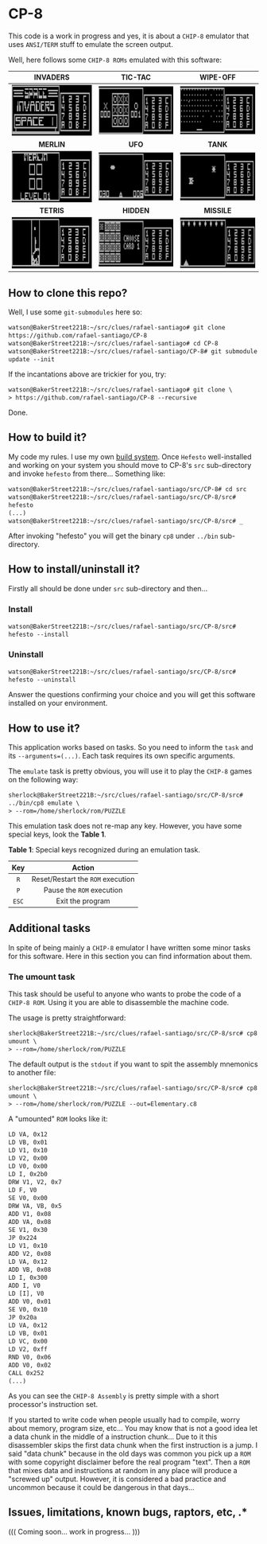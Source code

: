 # CP-8

This code is a work in progress and yes, it is about a ``CHIP-8`` emulator that uses ``ANSI/TERM`` stuff to emulate
the screen output.

Well, here follows some ``CHIP-8 ROMs`` emulated with this software:

|  **INVADERS**  |    **TIC-TAC**   |   **WIPE-OFF**   |
|:--------------:|:----------------:|:----------------:|
|![INVADERS](https://github.com/rafael-santiago/CP-8/blob/master/etc/invaders.jpeg)|![TIC-TAC](https://github.com/rafael-santiago/CP-8/blob/master/etc/tictac.jpeg)|![WIPE-OFF](https://github.com/rafael-santiago/CP-8/blob/master/etc/wipeoff.jpeg)|
|   **MERLIN**   |      **UFO**     |     **TANK**     |
|![MERLIN](https://github.com/rafael-santiago/CP-8/blob/master/etc/merlin.jpeg)|![UFO](https://github.com/rafael-santiago/CP-8/blob/master/etc/ufo.jpeg)|![TANK](https://github.com/rafael-santiago/CP-8/blob/master/etc/tank.jpeg)|
|   **TETRIS**   |     **HIDDEN**   |    **MISSILE**   |
|![TETRIS](https://github.com/rafael-santiago/CP-8/blob/master/etc/tetris.jpeg)|![HIDDEN](https://github.com/rafael-santiago/CP-8/blob/master/etc/hidden.jpeg)|![MISSILE](https://github.com/rafael-santiago/CP-8/blob/master/etc/missile.jpeg)|

## How to clone this repo?

Well, I use some ``git-submodules`` here so:

```
watson@BakerStreet221B:~/src/clues/rafael-santiago# git clone https://github.com/rafael-santiago/CP-8
watson@BakerStreet221B:~/src/clues/rafael-santiago# cd CP-8
watson@BakerStreet221B:~/src/clues/rafael-santiago/CP-8# git submodule update --init
```

If the incantations above are trickier for you, try:

```
watson@BakerStreet221B:~/src/clues/rafael-santiago# git clone \
> https://github.com/rafael-santiago/CP-8 --recursive
```

Done.

## How to build it?

My code my rules. I use my own [build system](https://github.com/rafael-santiago/hefesto). Once ``Hefesto`` well-installed and working
on your system you should move to CP-8's ``src`` sub-directory and invoke ``hefesto`` from there... Something like:

```
watson@BakerStreet221B:~/src/clues/rafael-santiago/src/CP-8# cd src
watson@BakerStreet221B:~/src/clues/rafael-santiago/src/CP-8/src# hefesto
(...)
watson@BakerStreet221B:~/src/clues/rafael-santiago/src/CP-8/src# _
```

After invoking "hefesto" you will get the binary ``cp8`` under ``../bin`` sub-directory.

## How to install/uninstall it?

Firstly all should be done under ``src`` sub-directory and then...

### Install

```
watson@BakerStreet221B:~/src/clues/rafael-santiago/src/CP-8/src# hefesto --install
```

### Uninstall

```
watson@BakerStreet221B:~/src/clues/rafael-santiago/src/CP-8/src# hefesto --uninstall
```

Answer the questions confirming your choice and you will get this software installed on your environment.

## How to use it?

This application works based on tasks. So you need to inform the ``task`` and its ``--arguments=(...)``. Each task
requires its own specific arguments.

The ``emulate`` task is pretty obvious, you will use it to play the ``CHIP-8`` games on the following way:

```
sherlock@BakerStreet221B:~/src/clues/rafael-santiago/src/CP-8/src# ../bin/cp8 emulate \
> --rom=/home/sherlock/rom/PUZZLE
```

This emulation task does not re-map any key. However, you have some special keys, look the **Table 1**.

**Table 1**: Special keys recognized during an emulation task.

|     **Key**         |              **Action**              |
|:-------------------:|:------------------------------------:|
|      ``R``          |  Reset/Restart the ``ROM`` execution |
|      ``P``          |  Pause the ``ROM`` execution         |
|      ``ESC``        |  Exit the program                    |

## Additional tasks

In spite of being mainly a ``CHIP-8`` emulator I have written some minor tasks for this software.
Here in this section you can find information about them.

### The umount task

This task should be useful to anyone who wants to probe the code of a ``CHIP-8 ROM``. Using it you are able
to disassemble the machine code.

The usage is pretty straightforward:

```
sherlock@BakerStreet221B:~/src/clues/rafael-santiago/src/CP-8/src# cp8 umount \
> --rom=/home/sherlock/rom/PUZZLE
```

The default output is the ``stdout`` if you want to spit the assembly mnemonics to another file:

```
sherlock@BakerStreet221B:~/src/clues/rafael-santiago/src/CP-8/src# cp8 umount \
> --rom=/home/sherlock/rom/PUZZLE --out=Elementary.c8
```

A "umounted" ``ROM`` looks like it:

```assembly
LD VA, 0x12
LD VB, 0x01
LD V1, 0x10
LD V2, 0x00
LD V0, 0x00
LD I, 0x2b0
DRW V1, V2, 0x7
LD F, V0
SE V0, 0x00
DRW VA, VB, 0x5
ADD V1, 0x08
ADD VA, 0x08
SE V1, 0x30
JP 0x224
LD V1, 0x10
ADD V2, 0x08
LD VA, 0x12
ADD VB, 0x08
LD I, 0x300
ADD I, V0
LD [I], V0
ADD V0, 0x01
SE V0, 0x10
JP 0x20a
LD VA, 0x12
LD VB, 0x01
LD VC, 0x00
LD V2, 0xff
RND V0, 0x06
ADD V0, 0x02
CALL 0x252
(...)
```

As you can see the ``CHIP-8 Assembly`` is pretty simple with a short processor's instruction set.

If you started to write code when people usually had to compile, worry about memory, program size, etc... You may know that is
not a good idea let a data chunk in the middle of a instruction chunk... Due to it this disassembler skips the first data
chunk when the first instruction is a jump. I said "data chunk" because in the old days was common you pick up a ``ROM`` with
some copyright disclaimer before the real program "text". Then a ``ROM`` that mixes data and instructions at random in any
place will produce a "screwed up" output. However, it is considered a bad practice and uncommon because it could be dangerous
in that days...

## Issues, limitations, known bugs, raptors, etc, .*

((( Coming soon... work in progress... )))

